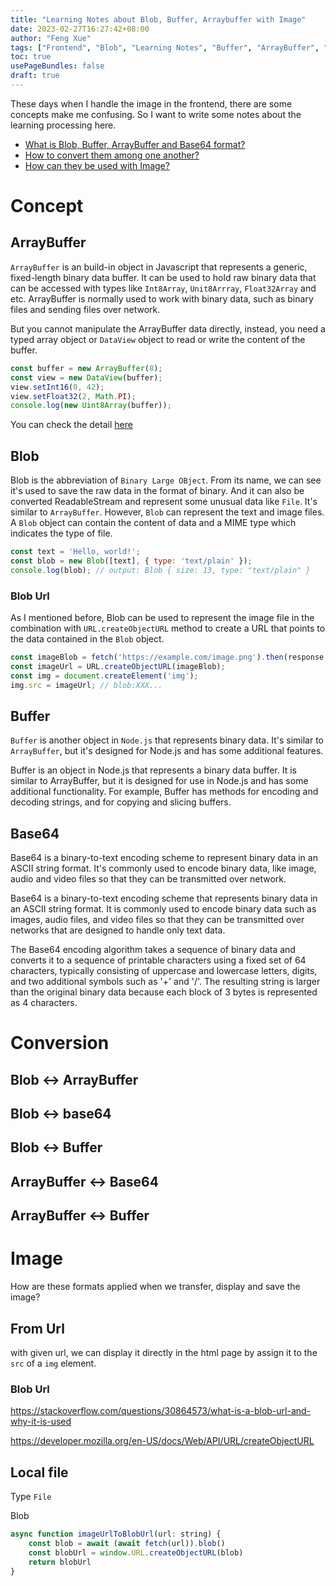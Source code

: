 ```yaml
---
title: "Learning Notes about Blob, Buffer, Arraybuffer with Image"
date: 2023-02-27T16:27:42+08:00
author: "Feng Xue"
tags: ["Frontend", "Blob", "Learning Notes", "Buffer", "ArrayBuffer", "Image"]
toc: true
usePageBundles: false
draft: true
---
```


These days when I handle the image in the frontend, there are some concepts make me confusing. So I want to write some notes about the learning processing here.

* [What is Blob, Buffer, ArrayBuffer and Base64 format?](#concept)
* [How to convert them among one another?](#conversion)
* [How can they be used with Image?](#image)

# Concept

## ArrayBuffer

`ArrayBuffer` is an build-in object in Javascript that represents a generic, fixed-length binary data buffer. It can be used to hold raw binary data that can be accessed with types like `Int8Array`, `Unit8Arrray`, `Float32Array` and etc. ArrayBuffer is normally used to work with binary data, such as binary files and sending files over network.

But you cannot manipulate the ArrayBuffer data directly, instead, you need a typed array object or `DataView` object to read or write the content of the buffer. 

```js
const buffer = new ArrayBuffer(8);
const view = new DataView(buffer);
view.setInt16(0, 42);
view.setFloat32(2, Math.PI);
console.log(new Uint8Array(buffer));
```

You can check the detail [here](https://developer.mozilla.org/en-US/docs/Web/JavaScript/Reference/Global_Objects/ArrayBuffer)

## Blob

Blob is the abbreviation of `Binary Large OBject`. From its name, we can see it's used to save the raw data in the format of binary. And it can also be converted ReadableStream and represent some unusual data like `File`. It's similar to `ArrayBuffer`. However, `Blob` can represent the text and image files. A `Blob` object can contain the content of data and a MIME type which indicates the type of file.

```js
const text = 'Hello, world!';
const blob = new Blob([text], { type: 'text/plain' });
console.log(blob); // output: Blob { size: 13, type: "text/plain" }
```

### Blob Url

As I mentioned before, Blob can be used to represent the image file in the combination with `URL.createObjectURL` method to create a URL that points to the data contained in the `Blob` object.

```js
const imageBlob = fetch('https://example.com/image.png').then(response => response.blob());
const imageUrl = URL.createObjectURL(imageBlob);
const img = document.createElement('img');
img.src = imageUrl; // blob:XXX...
```

## Buffer

`Buffer` is another object in `Node.js` that represents binary data. It's similar to `ArrayBuffer`, but it's designed for Node.js and has some additional features.

Buffer is an object in Node.js that represents a binary data buffer. It is similar to ArrayBuffer, but it is designed for use in Node.js and has some additional functionality. For example, Buffer has methods for encoding and decoding strings, and for copying and slicing buffers.

## Base64

Base64 is a binary-to-text encoding scheme to represent binary data in an ASCII string format. It's commonly used to encode binary data, like image, audio and video files so that they can be transmitted over network.

Base64 is a binary-to-text encoding scheme that represents binary data in an ASCII string format. It is commonly used to encode binary data such as images, audio files, and video files so that they can be transmitted over networks that are designed to handle only text data.

The Base64 encoding algorithm takes a sequence of binary data and converts it to a sequence of printable characters using a fixed set of 64 characters, typically consisting of uppercase and lowercase letters, digits, and two additional symbols such as '+' and '/'. The resulting string is larger than the original binary data because each block of 3 bytes is represented as 4 characters.



# Conversion

## Blob <-> ArrayBuffer

## Blob <-> base64

## Blob <-> Buffer

## ArrayBuffer <-> Base64

## ArrayBuffer <-> Buffer

# Image

How are these formats applied when we transfer, display and save the image?

## From Url

with given url, we can display it directly in the html page by assign it to the `src` of a `img` element.

### Blob Url

https://stackoverflow.com/questions/30864573/what-is-a-blob-url-and-why-it-is-used

https://developer.mozilla.org/en-US/docs/Web/API/URL/createObjectURL

## Local file

Type `File`

Blob


```js
async function imageUrlToBlobUrl(url: string) {
    const blob = await (await fetch(url)).blob()
    const blobUrl = window.URL.createObjectURL(blob)
    return blobUrl
}
```
